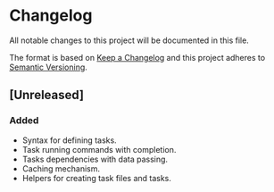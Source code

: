 # Changelog
All notable changes to this project will be documented in this file.

The format is based on [Keep a Changelog](http://keepachangelog.com/en/1.0.0/)
and this project adheres to [Semantic Versioning](http://semver.org/spec/v2.0.0.html).

## [Unreleased]
### Added
- Syntax for defining tasks.
- Task running commands with completion.
- Tasks dependencies with data passing.
- Caching mechanism.
- Helpers for creating task files and tasks.
